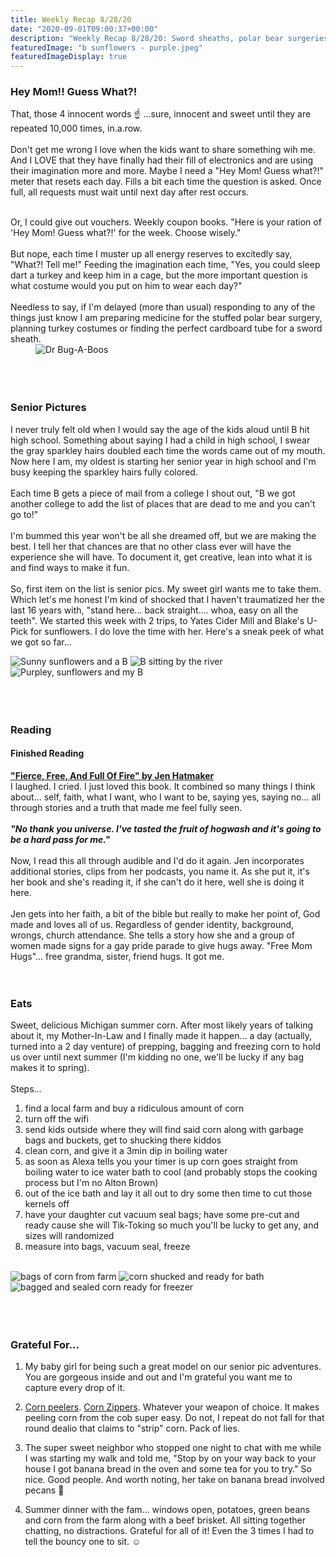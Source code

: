 ```yaml
---
title: Weekly Recap 8/28/20
date: "2020-09-01T09:00:37+00:00"
description: "Weekly Recap 8/28/20: Sword sheaths, polar bear surgeries, ridiculous amounts of corn and senior pics"
featuredImage: "b sunflowers - purple.jpeg"
featuredImageDisplay: true
---
```


### Hey Mom!! Guess What?!

That, those 4 innocent words ☝️ ...sure, innocent and sweet until they are repeated 10,000 times, in.a.row. 
<br />
<br />
Don't get me wrong I love when the kids want to share something wih me. And I LOVE that they have finally had their fill of electronics and are using their imagination more and more. Maybe I need a "Hey Mom! Guess what?!" meter that resets each day. Fills a bit each time the question is asked. Once full, all requests must wait until next day after rest occurs.
<br />
<br />
<div class="split">
<div>
Or, I could give out vouchers. Weekly coupon books. "Here is your ration of 'Hey Mom! Guess what?!' for the week. Choose wisely."
<br />
<br />
But nope, each time I muster up all energy reserves to excitedly say, "What?! Tell me!" Feeding the imagination each time, "Yes, you could sleep dart a turkey and keep him in a cage, but the more important question is what costume would you put on him to wear each day?"
<br />
<br />
Needless to say, if I'm delayed (more than usual) responding to any of the things just know I am preparing medicine for the stuffed polar bear surgery, planning turkey costumes or finding the perfect cardboard tube for a sword sheath.
</div>
<div style="min-width: 200px; margin-left: 40px">
<img src='./dr bugs.jpeg' alt="Dr Bug-A-Boos"/>
</div>
</div>
<br/>
<br/>
<br/>

### Senior Pictures

I never truly felt old when I would say the age of the kids aloud until B hit high school. Something about saying I had a child in high school, I swear the <span class="strike">gray</span> sparkley hairs doubled each time the words came out of my mouth. Now here I am, my oldest is starting her senior year in high school and I'm busy keeping the sparkley hairs fully colored. 
<br /><br />
Each time B gets a piece of mail from a college I shout out, "B we got another college to add the list of places that are dead to me and you can't go to!"
<br /><br />
I'm bummed this year won't be all she dreamed off, but we are making the best. I tell her that chances are that no other class ever will have the experience she will have. To document it, get creative, lean into what it is and find ways to make it fun. 
<br /><br />
So, first item on the list is senior pics. My sweet girl wants me to take them. Which let's me honest I'm kind of shocked that I haven't traumatized her the last 16 years with, "stand here... back straight.... whoa, easy on all the teeth". We started this week with 2 trips, to Yates Cider Mill and Blake's U-Pick for sunflowers. I do love the time with her. Here's a sneak peek of what we got so far...
<br />
<div id="photos">
  <img src='./b sunflowers - green.jpeg' alt='Sunny sunflowers and a B'/>
  <img src='./b sitting.jpeg' alt='B sitting by the river' />
  <img src='./b sunflowers - purple.jpeg' alt='Purpley, sunflowers and my B' />
</div>
<br/>
<br/>
<br/>

### Reading

#### Finished Reading

<a href="https://jenhatmaker.com/books/fierce-free-and-full-of-fire/" target="_blank" rel="noopener">**"Fierce, Free, And Full Of Fire" by Jen Hatmaker**</a><br/>I laughed. I cried. I just loved this book. It combined so many things I think about... self, faith, what I want, who I want to be, saying yes, saying no... all through stories and a truth that made me feel fully seen.
<br /><br /> 
<strong><i>"No thank you universe. I've tasted the fruit of hogwash and it's going to be a hard pass for me."
</i></strong>
<br /><br />
Now, I read this all through audible and I'd do it again. Jen incorporates additional stories, clips from her podcasts, you name it. As she put it, it's her book and she's reading it, if she can't do it here, well she is doing it here.
<br /><br />
Jen gets into her faith, a bit of the bible but really to make her point of, God made and loves all of us. Regardless of gender identity, background, wrongs, church attendance. She tells a story how she and a group of women made signs for a gay pride parade to give hugs away. "Free Mom Hugs"... free grandma, sister, friend hugs. It got me. 
<br />
<br />
<br />


### Eats

Sweet, delicious Michigan summer corn. After most likely years of talking about it, my Mother-In-Law and I finally made it happen... a day (actually, turned into a 2 day venture) of prepping, bagging and freezing corn to hold us over until next summer (I'm kidding no one, we'll be lucky if any bag makes it to spring).
<br />
<br />
Steps...
1. find a local farm and buy a ridiculous amount of corn
2. turn off the wifi
3. send kids outside where they will find said corn along with garbage bags and buckets, get to shucking there kiddos
4. clean corn, and give it a 3min dip in boiling water
5. as soon as Alexa tells you your timer is up corn goes straight from boiling water to ice water bath to cool (and probably stops the cooking process but I'm no Alton Brown)
6. out of the ice bath and lay it all out to dry some then time to cut those kernels off
7. have your daughter cut vacuum seal bags; have some pre-cut and ready cause she will Tik-Toking so much you'll be lucky to get any, and sizes will randomized
8. measure into bags, vacuum seal, freeze
<br />
<div id="photos">
  <img src='./bags of corn.jpeg' alt='bags of corn from farm'/>
  <img src='./corn on counter.jpeg' alt='corn shucked and ready for bath' />
  <img src='./bagged corn.jpeg' alt='bagged and sealed corn ready for freezer' />
</div>
<br />
<br />
<br />


### Grateful For...

1. My baby girl for being such a great model on our senior pic adventures. You are gorgeous inside and out and I'm grateful you want me to capture every drop of it. 

2. <a href="https://www.amazon.com/OXO-Good-Grips-Corn-Peeler/dp/B003BEDQKS/ref=sr_1_6?dchild=1&keywords=corn+peeler&qid=1599009426&sr=8-6" target="_blank" rel="noopener">Corn peelers</a>. <a href="https://www.amazon.com/Csylx-LLBH-Csylx-Corn-Zipper/dp/B07PV9LPG9/ref=sr_1_5?dchild=1&keywords=corn+peeler&qid=1599012709&sr=8-5" target="_blank" rel="noopener">Corn Zippers</a>. Whatever your weapon of choice. It makes peeling corn from the cob super easy. Do not, I repeat do not fall for that round dealio that claims to "strip" corn. Pack of lies.

3. The super sweet neighbor who stopped one night to chat with me while I was starting my walk and told me, "Stop by on your way back to your house I got banana bread in the oven and some tea for you to try." So nice. Good people. And worth noting, her take on banana bread involved pecans 🤤

4. Summer dinner with the fam... windows open, potatoes, green beans and corn from the farm along with a beef brisket. All sitting together chatting, no distractions. Grateful for all of it! Even the 3 times I had to tell the bouncy one to sit. ☺️
<br />
<br />
<br />
